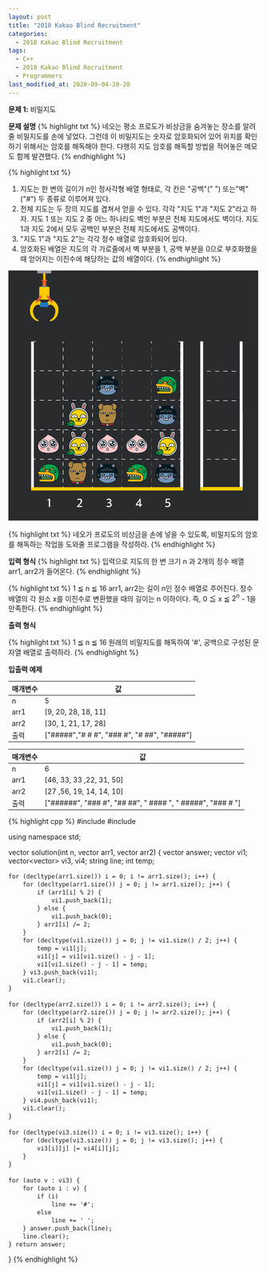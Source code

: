 ```yaml
---
layout: post
title: "2018 Kakao Blind Recruitment"
categories:
  - 2018 Kakao Blind Recruitment
tags:
  - C++
  - 2018 Kakao Blind Recruitment
  - Programmers
last_modified_at: 2020-09-04-20-20
---
```


<strong> 문제 1:</strong> 비밀지도

<strong>문제 설명</strong>
{% highlight txt %}
네오는 평소 프로도가 비상금을 숨겨놓는 장소를 알려줄 비밀지도를 손에 넣었다.
그런데 이 비밀지도는 숫자로 암호화되어 있어 위치를 확인하기 위해서는 암호를
해독해야 한다. 다행히 지도 암호를 해독할 방법을 적어놓은 메모도 함께 발견했다.
{% endhighlight %}

{% highlight txt %}
1. 지도는 한 변의 길이가 n인 정사각형 배열 형태로, 각 칸은 "공백"(" ")
   또는"벽"("#") 두 종류로 이루어져 있다.
2. 전체 지도는 두 장의 지도를 겹쳐서 얻을 수 있다. 각각 "지도 1"과
   "지도 2"라고 하자. 지도 1 또는 지도 2 중 어느 하나라도 벽인 부분은 전체
   지도에서도 벽이다. 지도 1과 지도 2에서 모두 공백인 부분은 전체 지도에서도
   공백이다.
3. "지도 1"과 "지도 2"는 각각 정수 배열로 암호화되어 있다.
4. 암호화된 배열은 지도의 각 가로줄에서 벽 부분을 1, 공백 부분을 0으로
   부호화했을 때 얻어지는 이진수에 해당하는 값의 배열이다.
{% endhighlight %}

![crane_game_101.png](/assets/images/2020-09-03-23-33-2019-카카오-개발자-겨울-인턴십/crane_game_101.png)

{% highlight txt %}
네오가 프로도의 비상금을 손에 넣을 수 있도록, 비밀지도의 암호를 해독하는 작업을
도와줄 프로그램을 작성하라.
{% endhighlight %}

<strong>입력 형식</strong>
{% highlight txt %}
입력으로 지도의 한 변 크기 n 과 2개의 정수 배열 arr1, arr2가 들어온다.
{% endhighlight %}

{% highlight txt %}
1 ≦ n ≦ 16
arr1, arr2는 길이 n인 정수 배열로 주어진다.
정수 배열의 각 원소 x를 이진수로 변환했을 때의 길이는 n 이하이다.
즉, 0 ≦ x ≦ $2^n$ - 1을 만족한다.
{% endhighlight %}

<strong>출력 형식</strong>

{% highlight txt %}
1 ≦ n ≦ 16
원래의 비밀지도를 해독하여 '#', 공백으로 구성된 문자열 배열로 출력하라.
{% endhighlight %}

<strong>입출력 예제</strong>

| 매개변수 | 값 |
| --- | --- |
| n | 5 |
| arr1 | [9, 20, 28, 18, 11] |
| arr2 | [30, 1, 21, 17, 28] |
| 출력 | ["#####","# # #", "### #", "# ##", "#####"] |

| 매개변수 | 값 |
| --- | --- |
| n | 6 |
| arr1 | [46, 33, 33 ,22, 31, 50] |
| arr2 | [27 ,56, 19, 14, 14, 10] |
| 출력 | ["######", "### #", "## ##", " #### ", " #####", "### # "] |

{% highlight cpp %}
#include <string>
#include <vector>

using namespace std;

vector<string> solution(int n, vector<int> arr1, vector<int> arr2) {
    vector<string> answer;
    vector<int> vi1;
    vector<vector<int>> vi3, vi4;
    string line;
    int temp;

    for (decltype(arr1.size()) i = 0; i != arr1.size(); i++) {
        for (decltype(arr1.size()) j = 0; j != arr1.size(); j++) {
            if (arr1[i] % 2) {
                vi1.push_back(1);
            } else {
                vi1.push_back(0);
            } arr1[i] /= 2;
        }
        for (decltype(vi1.size()) j = 0; j != vi1.size() / 2; j++) {
            temp = vi1[j];
            vi1[j] = vi1[vi1.size() - j - 1];
            vi1[vi1.size() - j - 1] = temp;
        } vi3.push_back(vi1);
        vi1.clear();
    }  
    
    for (decltype(arr2.size()) i = 0; i != arr2.size(); i++) {
        for (decltype(arr2.size()) j = 0; j != arr2.size(); j++) {
            if (arr2[i] % 2) {
                vi1.push_back(1);
            } else {
                vi1.push_back(0);
            } arr2[i] /= 2;
        }
        for (decltype(vi1.size()) j = 0; j != vi1.size() / 2; j++) {
            temp = vi1[j];
            vi1[j] = vi1[vi1.size() - j - 1];
            vi1[vi1.size() - j - 1] = temp;
        } vi4.push_back(vi1);
        vi1.clear();
    }
    
    for (decltype(vi3.size()) i = 0; i != vi3.size(); i++) {
        for (decltype(vi3.size()) j = 0; j != vi3.size(); j++) {
            vi3[i][j] |= vi4[i][j];
        }
    }
    
    for (auto v : vi3) {
        for (auto i : v) {
            if (i)
                line += '#';
            else
                line += ' ';
        } answer.push_back(line);
        line.clear();
    } return answer;
}
{% endhighlight %}
